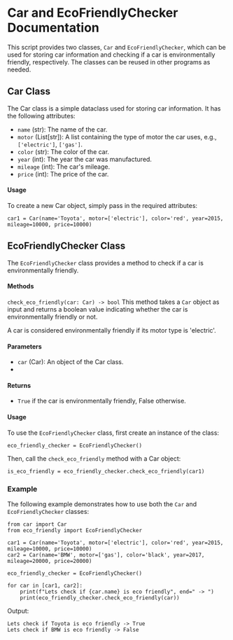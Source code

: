 # Car and EcoFriendlyChecker Documentation

This script provides two classes, `Car` and `EcoFriendlyChecker`, which can be used for storing car information and checking if a car is environmentally friendly, respectively. The classes can be reused in other programs as needed.

## Car Class

The Car class is a simple dataclass used for storing car information. It has the following attributes:

- `name` (str): The name of the car.
- `motor` (List[str]): A list containing the type of motor the car uses, e.g., `['electric']`, `['gas']`.
- `color` (str): The color of the car.
- `year` (int): The year the car was manufactured.
- `mileage` (int): The car's mileage.
- `price` (int): The price of the car.

#### Usage

To create a new Car object, simply pass in the required attributes:

```
car1 = Car(name='Toyota', motor=['electric'], color='red', year=2015, mileage=10000, price=10000)
```

## EcoFriendlyChecker Class

The `EcoFriendlyChecker` class provides a method to check if a car is environmentally friendly.

#### Methods

`check_eco_friendly(car: Car) -> bool`
This method takes a `Car` object as input and returns a boolean value indicating whether the car is environmentally friendly or not.

A car is considered environmentally friendly if its motor type is 'electric'.

#### Parameters

- `car` (Car): An object of the Car class.
- 

#### Returns

- `True` if the car is environmentally friendly, False otherwise.

#### Usage

To use the `EcoFriendlyChecker` class, first create an instance of the class:

```
eco_friendly_checker = EcoFriendlyChecker()
```

Then, call the `check_eco_friendly` method with a Car object:

```
is_eco_friendly = eco_friendly_checker.check_eco_friendly(car1)
```

### Example

The following example demonstrates how to use both the `Car` and `EcoFriendlyChecker` classes:

```
from car import Car
from eco_friendly import EcoFriendlyChecker

car1 = Car(name='Toyota', motor=['electric'], color='red', year=2015, mileage=10000, price=10000)
car2 = Car(name='BMW', motor=['gas'], color='black', year=2017, mileage=20000, price=20000)

eco_friendly_checker = EcoFriendlyChecker()

for car in [car1, car2]:
    print(f"Lets check if {car.name} is eco friendly", end=" -> ")
    print(eco_friendly_checker.check_eco_friendly(car))

```

Output:

```
Lets check if Toyota is eco friendly -> True
Lets check if BMW is eco friendly -> False
```